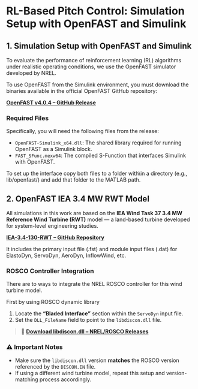 # RL-Based Pitch Control: Simulation Setup with OpenFAST and Simulink

## 1. Simulation Setup with OpenFAST and Simulink

To evaluate the performance of reinforcement learning (RL) algorithms under realistic operating conditions, we use the OpenFAST simulator developed by NREL.

To use OpenFAST from the Simulink environment, you must download the binaries available in the official OpenFAST GitHub repository:

**[OpenFAST v4.0.4 – GitHub Release](https://github.com/OpenFAST/openfast/releases/tag/v4.0.4)**

### Required Files

Specifically, you will need the following files from the release:

- `OpenFAST-Simulink_x64.dll`: The shared library required for running OpenFAST as a Simulink block.
- `FAST_SFunc.mexw64`: The compiled S-Function that interfaces Simulink with OpenFAST.

To set up the interface copy both files to a folder with\in a directory (e.g., lib/openfast/) and add that folder to the MATLAB path.


## 2. OpenFAST IEA 3.4 MW RWT Model

All simulations in this work are based on the **IEA Wind Task 37 3.4 MW Reference Wind Turbine (RWT)** model — a land-based turbine developed for system-level engineering studies.

**[IEA-3.4-130-RWT – GitHub Repository](https://github.com/WISDEM/IEA-3.4-130-RWT)**

It includes the primary input file (.fst)  and module input files (.dat) for ElastoDyn, ServoDyn, AeroDyn, InflowWind, etc.

### ROSCO Controller Integration

There are to ways to integrate the NREL ROSCO controller for this wind turbine model.

First by using ROSCO dynamic library

1. Locate the **“Bladed Interface”** section within the `ServoDyn` input file.
2. Set the `DLL_FileName` field to point to the `libdiscon.dll` file.

> 🔗 **[Download libdiscon.dll – NREL/ROSCO Releases](https://github.com/NREL/ROSCO/releases)**

### ⚠️ Important Notes

- Make sure the `libdiscon.dll` version **matches** the ROSCO version referenced by the `DISCON.IN` file.
- If using a different wind turbine model, repeat this setup and version-matching process accordingly.